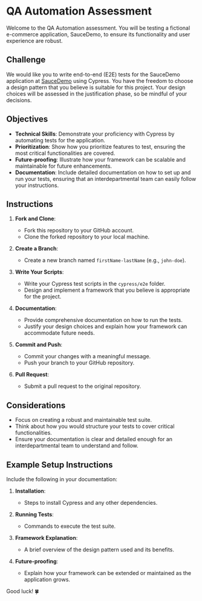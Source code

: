 # QA Automation Assessment

Welcome to the QA Automation assessment. You will be testing a fictional e-commerce application, SauceDemo, to ensure its functionality and user experience are robust.

## Challenge

We would like you to write end-to-end (E2E) tests for the SauceDemo application at [SauceDemo](https://www.saucedemo.com/) using Cypress. You have the freedom to choose a design pattern that you believe is suitable for this project. Your design choices will be assessed in the justification phase, so be mindful of your decisions.

## Objectives

- **Technical Skills**: Demonstrate your proficiency with Cypress by automating tests for the application.
- **Prioritization**: Show how you prioritize features to test, ensuring the most critical functionalities are covered.
- **Future-proofing**: Illustrate how your framework can be scalable and maintainable for future enhancements.
- **Documentation**: Include detailed documentation on how to set up and run your tests, ensuring that an interdepartmental team can easily follow your instructions.

## Instructions

1. **Fork and Clone**:

   - Fork this repository to your GitHub account.
   - Clone the forked repository to your local machine.

2. **Create a Branch**:

   - Create a new branch named `firstName-lastName` (e.g., `john-doe`).

3. **Write Your Scripts**:

   - Write your Cypress test scripts in the `cypress/e2e` folder.
   - Design and implement a framework that you believe is appropriate for the project.

4. **Documentation**:

   - Provide comprehensive documentation on how to run the tests.
   - Justify your design choices and explain how your framework can accommodate future needs.

5. **Commit and Push**:

   - Commit your changes with a meaningful message.
   - Push your branch to your GitHub repository.

6. **Pull Request**:
   - Submit a pull request to the original repository.

## Considerations

- Focus on creating a robust and maintainable test suite.
- Think about how you would structure your tests to cover critical functionalities.
- Ensure your documentation is clear and detailed enough for an interdepartmental team to understand and follow.

## Example Setup Instructions

Include the following in your documentation:

1. **Installation**:

   - Steps to install Cypress and any other dependencies.

2. **Running Tests**:

   - Commands to execute the test suite.

3. **Framework Explanation**:

   - A brief overview of the design pattern used and its benefits.

4. **Future-proofing**:
   - Explain how your framework can be extended or maintained as the application grows.

Good luck! 🍀
